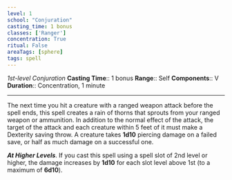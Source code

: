 ```yaml
---
level: 1
school: "Conjuration"
casting_time: 1 bonus
classes: ['Ranger']
concentration: True
ritual: False
areaTags: [sphere]
tags: spell
---
```


_1st-level Conjuration_
**Casting Time**:: 1 bonus
**Range**:: Self
**Components**:: V
**Duration**:: Concentration, 1 minute

---

The next time you hit a creature with a ranged weapon attack before the spell ends, this spell creates a rain of thorns that sprouts from your ranged weapon or ammunition. In addition to the normal effect of the attack, the target of the attack and each creature within 5 feet of it must make a Dexterity saving throw. A creature takes **1d10** piercing damage on a failed save, or half as much damage on a successful one.


**_At Higher Levels_**. If you cast this spell using a spell slot of 2nd level or higher, the damage increases by **1d10** for each slot level above 1st (to a maximum of **6d10**).


